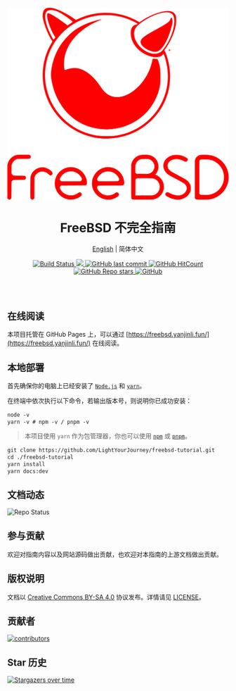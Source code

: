 <!--suppress HtmlDeprecatedAttribute -->
<p align="center">
  <a href="https://freebsd.yanjinli.fun/">
    <img alt="logo" src="./docs/public/images/freebsd.svg"/>
  </a>
</p>

<h1 align="center"><strong>FreeBSD 不完全指南</strong></h1>

<div align="center">

[English](./README.md) | 简体中文

</div>

<p align="center">
  <a
    href="https://actions-badge.atrox.dev/LightYourJourney/freebsd-tutorial/goto?ref=main"
   >
    <img
      alt="Build Status"
      src="https://img.shields.io/endpoint.svg?url=https%3A%2F%2Factions-badge.atrox.dev%2FLightYourJourney%2Ffreebsd-tutorial%2Fbadge%3Fref%3Dmain&style=flat"
    />
  </a>
  <a
    href="https://hits.seeyoufarm.com"
  >
    <img
      src="https://hits.seeyoufarm.com/api/count/incr/badge.svg?url=https%3A%2F%2Fgithub.com%2FLightYourJourney%2Ffreebsd-tutorial&count_bg=%2379C83D&title_bg=%23555555&icon=&icon_color=%23E7E7E7&title=hits&edge_flat=false"
    />
  </a>
  <a
    href="https://github.com/LightYourJourney/freebsd-tutorial"
    target="_blank"
    rel="noopener noreferrer"
  >
    <img
      alt="GitHub last commit"
      src="https://img.shields.io/github/last-commit/LightYourJourney/freebsd-tutorial"
    />
  </a>
  </a>
  <a
    href="https://github.com/LightYourJourney/freebsd-tutorial"
    target="_blank"
    rel="noopener noreferrer"
  >
    <img
      alt="GitHub HitCount"
      src="https://views.whatilearened.today/views/github/LightYourJourney/freebsd-tutorial.svg"
    />
  </a>
  <a
    href="https://github.com/LightYourJourney/freebsd-tutorial"
    target="_blank"
    rel="noopener noreferrer"
  >
    <img
      alt="GitHub Repo stars"
      src="https://img.shields.io/github/stars/LightYourJourney/freebsd-tutorial?style=social"
    />
  </a>
  <a
    href="https://github.com/LightYourJourney/freebsd-tutorial/blob/main/LICENSE"
    target="_blank"
    rel="noopener noreferrer"
  >
    <img
      alt="GitHub"
      src="https://img.shields.io/github/license/LightYourJourney/freebsd-tutorial"
    >
  </a>
</p>

<div align="center">
<img src="https://cdn.jsdelivr.net/gh/eryajf/tu@main/img/image_20240420_214408.gif" width="800"  height="3">
</div><br>

## 在线阅读

本项目托管在 GitHub Pages 上，可以通过 [https://freebsd.yanjinli.fun/](https://freebsd.yanjinli.fun/) 在线阅读。

## 本地部署

首先确保你的电脑上已经安装了 [`Node.js`](https://nodejs.org/zh-cn) 和 [`yarn`](https://yarnpkg.com/)。

在终端中依次执行以下命令，若输出版本号，则说明你已成功安装：

```shell
node -v
yarn -v # npm -v / pnpm -v
```

> 本项目使用 `yarn` 作为包管理器，你也可以使用 [`npm`](https://www.npmjs.com/) 或 [`pnpm`](https://pnpm.io/)。

```shell
git clone https://github.com/LightYourJourney/freebsd-tutorial.git
cd ./freebsd-tutorial
yarn install
yarn docs:dev
```

## 文档动态

![Repo Status](https://repobeats.axiom.co/api/embed/5d822c5a43dacbd3ee8b4a20750785eebbc831f0.svg)

## 参与贡献

欢迎对指南内容以及网站源码做出贡献，也欢迎对本指南的上游文档做出贡献。

## 版权说明

文档以 [Creative Commons BY-SA 4.0](https://creativecommons.org/licenses/by-sa/4.0/) 协议发布。详情请见 [LICENSE](https://github.com/LightYourJourney/freebsd-tutorial/blob/main/LICENSE)。

## 贡献者

<a href="https://github.com/LightYourJourney/freebsd-tutorial/graphs/contributors">
  <img src="https://contrib.rocks/image?repo=LightYourJourney/freebsd-tutorial" alt="contributors"/>
</a>

## Star 历史

[![Stargazers over time](https://starchart.cc/LightYourJourney/freebsd-tutorial.svg?variant=adaptive)](https://starchart.cc/LightYourJourney/freebsd-tutorial)
